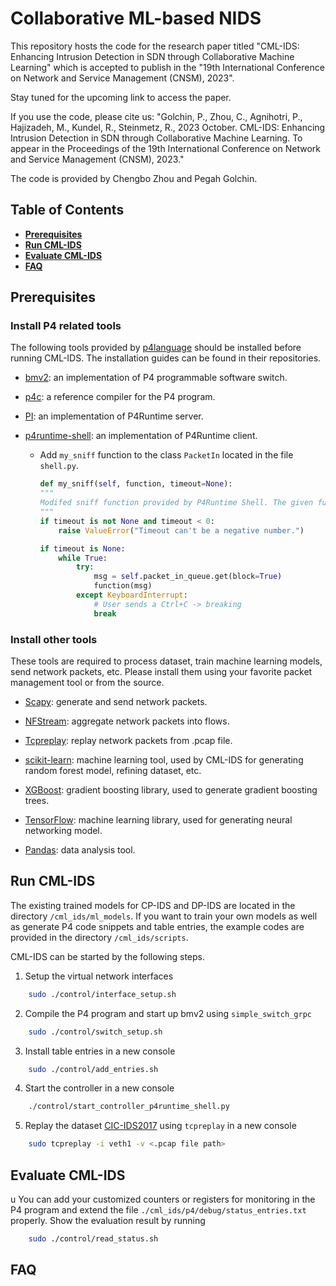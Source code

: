 # Collaborative ML-based NIDS

This repository hosts the code for the research paper titled "CML-IDS: Enhancing Intrusion Detection in SDN through Collaborative Machine Learning" which is accepted to publish in the "19th International Conference on Network and Service Management (CNSM), 2023".

Stay tuned for the upcoming link to access the paper.

If you use the code, please cite us:
"Golchin, P., Zhou, C., Agnihotri, P., Hajizadeh, M., Kundel, R., Steinmetz, R., 2023 October. CML-IDS: Enhancing Intrusion Detection in SDN through Collaborative Machine Learning.
To appear in the Proceedings of the 19th International Conference on Network and Service Management (CNSM), 2023."

The code is provided by Chengbo Zhou and Pegah Golchin.

## Table of Contents

- [**Prerequisites**](#prerequisites)
- [**Run CML-IDS**](#run_cml_ids)
- [**Evaluate CML-IDS**](#evaluation)
- [**FAQ**](#faq)

## <span id="prerequisites">Prerequisites</span>

### Install P4 related tools

The following tools provided by [p4language](https://github.com/p4lang) should be installed before running CML-IDS. The installation guides can be found in their repositories.

- [bmv2](https://github.com/p4lang/behavioral-model): an implementation of P4 programmable software switch.

- [p4c](https://github.com/p4lang/p4c): a reference compiler for the P4 program.

- [PI](https://github.com/p4lang/PI): an implementation of P4Runtime server.

- [p4runtime-shell](https://github.com/p4lang/p4runtime-shell): an implementation of P4Runtime client.
    - Add `my_sniff` function to the class `PacketIn` located in the file `shell.py`. 
        ```python
        def my_sniff(self, function, timeout=None):
        """
        Modifed sniff function provided by P4Runtime Shell. The given function is applied directly when a packet is sniffed by the controller. 
        """
        if timeout is not None and timeout < 0:
            raise ValueError("Timeout can't be a negative number.")

        if timeout is None:
            while True:
                try:
                    msg = self.packet_in_queue.get(block=True)
                    function(msg)
                except KeyboardInterrupt:
                    # User sends a Ctrl+C -> breaking
                    break
        ```

### Install other tools

These tools are required to process dataset, train machine learning models, send network packets, etc. Please install them using your favorite packet management tool or from the source.

- [Scapy](https://scapy.net/): generate and send network packets.

- [NFStream](https://www.nfstream.org/): aggregate network packets into flows.

- [Tcpreplay](https://tcpreplay.appneta.com/): replay network packets from .pcap file.

- [scikit-learn](https://scikit-learn.org/stable/): machine learning tool, used by CML-IDS for generating random forest model, refining dataset, etc.

- [XGBoost](https://github.com/dmlc/xgboost/tree/master): gradient boosting library, used to generate gradient boosting trees.

- [TensorFlow](https://www.tensorflow.org/): machine learning library, used for generating neural networking model.

- [Pandas](https://pandas.pydata.org/): data analysis tool.

## <span id="run_cml_ids">Run CML-IDS</span>

The existing trained models for CP-IDS and DP-IDS are located in the directory `/cml_ids/ml_models`. If you want to train your own models as well as generate P4 code snippets and table entries, the example codes are provided in the directory `/cml_ids/scripts`.

CML-IDS can be started by the following steps.

1. Setup the virtual network interfaces

```bash
    sudo ./control/interface_setup.sh
```

2. Compile the P4 program and start up bmv2 using `simple_switch_grpc`

```bash
    sudo ./control/switch_setup.sh
```

3. Install table entries in a new console

```bash
    sudo ./control/add_entries.sh
```

4. Start the controller in a new console

```bash
    ./control/start_controller_p4runtime_shell.py
```

5. Replay the dataset [CIC-IDS2017](https://www.unb.ca/cic/datasets/ids-2017.html) using `tcpreplay` in a new console

```bash
    sudo tcpreplay -i veth1 -v <.pcap file path>
```

## <span id="evaluation">Evaluate CML-IDS</span>
u
You can add your customized counters or registers for monitoring in the P4 program and extend the file `./cml_ids/p4/debug/status_entries.txt` properly. Show the evaluation result by running

```bash
    sudo ./control/read_status.sh
```

## <span id="faq">FAQ</span>
